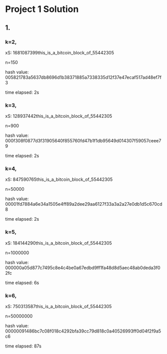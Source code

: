 # Project 1 Solution

## 1.

### k=2,

xS: 1681087399this_is_a_bitcoin_block_of_55442305

n=150

hash value: 005821783a5637db8696d1b38371885a7338335d12f37e47ecaf517ad48ef7f3

time elapsed: 2s

### k=3,

xS: 128937442this_is_a_bitcoin_block_of_55442305

n=900

hash value: 000f308f0877d3f31905640f855760fd47b1f1db95649d014307f59057ceee79

time elapsed: 2s

### k=4,

xS: 847590765this_is_a_bitcoin_block_of_55442305

n=50000

hash value: 00001fd7884a6e34a1505e4ff89a2dee29aa6127f33a3a2a27e0db1d5c670cd8

time elapsed: 2s

### k=5,

xS: 184144290this_is_a_bitcoin_block_of_55442305

n=1000000

hash value: 000000a05d877c7495c8e4c4be0a67edbd9ff1fa48d8d5aec48ab0deda3f02fc

time elapsed: 6s

### k=6,

xS: 750313587this_is_a_bitcoin_block_of_55442305

n=50000000

hash value: 00000091486bc7c08f018c4292bfa39cc79d818c0a40526993ff0d04f2f9a5c6

time elapsed: 87s






